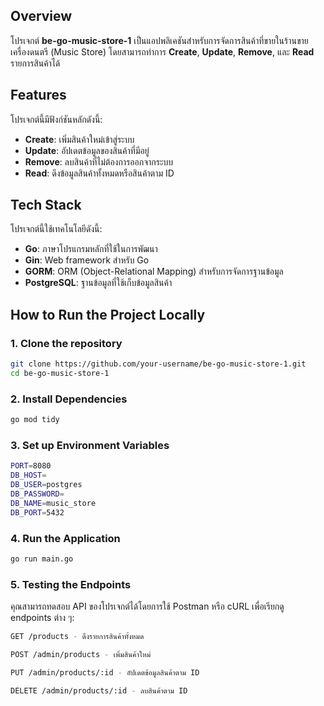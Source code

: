 ## Overview

โปรเจกต์ **be-go-music-store-1** เป็นแอปพลิเคชันสำหรับการจัดการสินค้าที่ขายในร้านขายเครื่องดนตรี (Music Store) โดยสามารถทำการ **Create**, **Update**, **Remove**, และ **Read** รายการสินค้าได้

## Features

โปรเจกต์นี้มีฟังก์ชันหลักดังนี้:

- **Create**: เพิ่มสินค้าใหม่เข้าสู่ระบบ
- **Update**: อัปเดตข้อมูลของสินค้าที่มีอยู่
- **Remove**: ลบสินค้าที่ไม่ต้องการออกจากระบบ
- **Read**: ดึงข้อมูลสินค้าทั้งหมดหรือสินค้าตาม ID

## Tech Stack

โปรเจกต์นี้ใช้เทคโนโลยีดังนี้:

- **Go**: ภาษาโปรแกรมหลักที่ใช้ในการพัฒนา
- **Gin**: Web framework สำหรับ Go
- **GORM**: ORM (Object-Relational Mapping) สำหรับการจัดการฐานข้อมูล
- **PostgreSQL**: ฐานข้อมูลที่ใช้เก็บข้อมูลสินค้า

## How to Run the Project Locally

### 1. Clone the repository

````bash
git clone https://github.com/your-username/be-go-music-store-1.git
cd be-go-music-store-1
````

### 2. Install Dependencies
```bash
go mod tidy
````

### 3. Set up Environment Variables
```bash
PORT=8080
DB_HOST=
DB_USER=postgres
DB_PASSWORD=
DB_NAME=music_store
DB_PORT=5432
````

### 4. Run the Application
```bash
go run main.go
````

### 5. Testing the Endpoints
คุณสามารถทดสอบ API ของโปรเจกต์ได้โดยการใช้ Postman หรือ cURL เพื่อเรียกดู endpoints ต่าง ๆ:

```bash
GET /products - ดึงรายการสินค้าทั้งหมด

POST /admin/products - เพิ่มสินค้าใหม่

PUT /admin/products/:id - อัปเดตข้อมูลสินค้าตาม ID

DELETE /admin/products/:id - ลบสินค้าตาม ID
````


